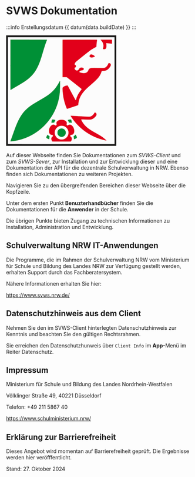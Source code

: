 <!-- eslint-disable-next-line markdown/no-html -->
<script setup lang="ts">
import { data } from './build.data';

const datum = (t: number) => {
  // gibt ein Datum im deutschen Format zurück
  try {
    return new Date(t).toLocaleDateString('de', {day: '2-digit', month: '2-digit', year: 'numeric', timeZone: 'Europe/Berlin'});
  } catch (e) {
    console.log(e);
    return 'Datumsfehler';
  }
}
</script>
# SVWS Dokumentation

:::info Erstellungsdatum {{ datum(data.buildDate) }}
:::

![Logo-NRW](./graphics/wappenzeichen-nrw_farbig_rgb_300.png "Das Wappen von Nordrhein-Westfalen.")

Auf dieser Webseite finden Sie Dokumentationen zum *SVWS-Client* und zum *SVWS-Sever*, zur Installation und zur Entwicklung dieser und eine Dokumentation der API für die dezentrale Schulverwaltung in NRW. Ebenso finden sich Dokumentationen zu weiteren Projekten.

Navigieren Sie zu den übergreifenden Bereichen dieser Webseite über die Kopfzeile. 

Unter dem ersten Punkt **Benuzterhandbücher** finden Sie die Dokumentationen für die **Anwender** in der Schule.

Die übrigen Punkte bieten Zugang zu technischen Informationen zu Installation, Administration und Entwicklung.

## Schulverwaltung NRW IT-Anwendungen

Die Programme, die im Rahmen der Schulverwaltung NRW vom Ministerium für Schule und Bildung des Landes NRW
zur Verfügung gestellt werden, erhalten Support durch das Fachberatersystem.

Nähere Informationen erhalten Sie hier:

https://www.svws.nrw.de/


## Datenschutzhinweis aus dem Client

Nehmen Sie den im SVWS-Client hinterlegten Datenschutzhinweis zur Kenntnis und beachten Sie den gültigen Rechtsrahmen.

Sie erreichen den Datenschutzhunweis über ````Client Info```` im **App**-Menü im Reiter Datenschutz.

## Impressum

Ministerium für Schule und Bildung des Landes Nordrhein-Westfalen

Völklinger Straße 49, 40221 Düsseldorf

Telefon: +49 211 5867 40

https://www.schulministerium.nrw/

## Erklärung zur Barrierefreiheit

Dieses Angebot wird momentan auf Barrierefreiheit geprüft.
Die Ergebnisse werden hier veröfffentlicht.

Stand: 27. Oktober 2024